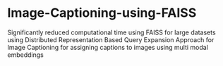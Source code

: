 # Image-Captioning-using-FAISS
Significantly reduced computational time using FAISS for large datasets using Distributed Representation Based Query Expansion Approach for Image Captioning for assigning captions to images using multi modal embeddings
